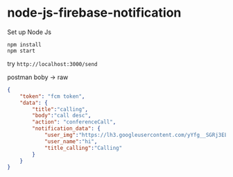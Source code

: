 # node-js-firebase-notification

Set up Node Js
```
npm install
npm start
```

try ```http://localhost:3000/send```

postman boby -> raw 
```json
{
    "token": "fcm token",
    "data": {
        "title":"calling",
        "body":"call desc",
        "action": "conferenceCall",
        "notification_data": {
            "user_img":"https://lh3.googleusercontent.com/yYfg__SGRj3ELVT3kcpto_hEBpyDEShR2HyKztmxiYxBIg2AKBokBC03XX8M72Zi2mX4bADa4pcg6PaWGJJ-qyDFAMK0rUJn1eBzdZXilA7cw74K70c=w1400-v0",
            "user_name":"hi",
            "title_calling":"Calling"
        }
    }
}
